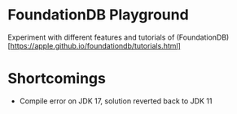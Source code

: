 # FoundationDB Playground

Experiment with different features and tutorials of (FoundationDB)[https://apple.github.io/foundationdb/tutorials.html]

# Shortcomings

* Compile error on JDK 17, solution reverted back to JDK 11

